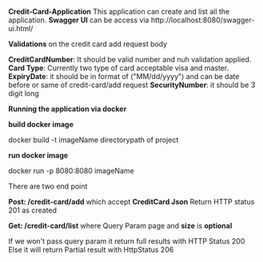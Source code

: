 **Credit-Card-Application**
This application can create and list all the application.
**Swagger UI** can be access via http://localhost:8080/swagger-ui.html/

**Validations** on the credit card add request body

**CreditCardNumber**: It should be valid number and nuh validation applied.
**Card Type**: Currently two type of card acceptable visa and master.
**ExpiryDate**: it should be in format of ("MM/dd/yyyy") and can be date before or same of credit-card/add request
**SecurityNumber**: it should be 3 digit long

**Running the application via docker**

**build docker image**

docker build -t imageName directorypath of project

**run docker image**

docker run -p 8080:8080 imageName

There are two end point

**Post: /credit-card/add**  which accept **CreditCard Json**
Return HTTP status 201 as created

**Get: /credit-card/list**  where Query Param page and **size** is **optional**

If we won't pass query param it return full results with HTTP Status 200
Else it will return Partial result with HttpStatus 206


